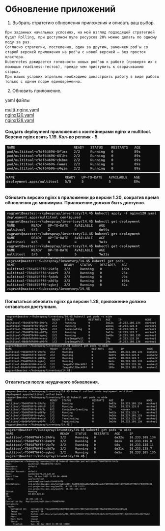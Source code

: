 # Обновление приложений


1. Выбрать стратегию обновления приложения и описать ваш выбор. 
```
При заданных начальных условиях, на мой взгляд подходящей стратегией будет Rolling, при доступном пуле ресурсов 20% можно делать по одному поду за раз. 
Согласно стратегии, постепенно, один за другим, заменяем pod'ы со старой версией приложения на pod'ы с новой версией — без простоя кластера.
Kubernetes дожидается готовности новых pod'ов к работе (проверяя их с помощью readiness-тестов), прежде чем приступить к сворачиванию старых.
При наших услових отдельно необходимо донастроить работу в виде работы только с одним подом единовременно.
```

2. Обновить приложение.

yaml файлы

[multi-nginx.yaml](https://github.com/Dmitriy-rzn/Homework/blob/main/14.4/multi-nginx.yaml)<br />
[nginx120.yaml](https://github.com/Dmitriy-rzn/Homework/blob/main/14.4/nginx120.yaml)<br />
[nginx128.yaml](https://github.com/Dmitriy-rzn/Homework/blob/main/14.4/nginx128.yaml)


#### Создать deployment приложения с контейнерами nginx и multitool. Версию nginx взять 1.19. Кол-во реплик - 5.
![](https://github.com/Dmitriy-rzn/Homework/blob/main/14.4/pods.JPG)
![](https://github.com/Dmitriy-rzn/Homework/blob/main/14.4/deploy.JPG)
#### Обновить версию nginx в приложении до версии 1.20, сократив время обновления до минимума. Приложение должно быть доступно.
![](https://github.com/Dmitriy-rzn/Homework/blob/main/14.4/update1.JPG)
![](https://github.com/Dmitriy-rzn/Homework/blob/main/14.4/update1-2.JPG)
#### Попытаться обновить nginx до версии 1.28, приложение должно оставаться доступным.
![](https://github.com/Dmitriy-rzn/Homework/blob/main/14.4/update2.JPG)
![](https://github.com/Dmitriy-rzn/Homework/blob/main/14.4/update2-1.JPG)
#### Откатиться после неудачного обновления.
![](https://github.com/Dmitriy-rzn/Homework/blob/main/14.4/update_rollback.JPG)
![](https://github.com/Dmitriy-rzn/Homework/blob/main/14.4/update_rollback-1.JPG)
![](https://github.com/Dmitriy-rzn/Homework/blob/main/14.4/update_rollback-2.JPG)

